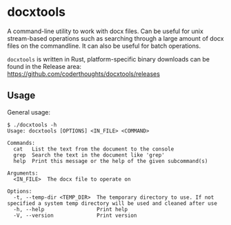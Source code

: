 # docxtools

A command-line utility to work with docx files. Can be useful for unix stream-based operations
such as searching through a large amount of docx files on the commandline. It can also be
useful for batch operations.

`docxtools` is written in Rust, platform-specific binary downloads can be found in the Release area: https://github.com/coderthoughts/docxtools/releases

## Usage

General usage:

```
$ ./docxtools -h
Usage: docxtools [OPTIONS] <IN_FILE> <COMMAND>

Commands:
  cat   List the text from the document to the console
  grep  Search the text in the document like 'grep'
  help  Print this message or the help of the given subcommand(s)

Arguments:
  <IN_FILE>  The docx file to operate on

Options:
  -t, --temp-dir <TEMP_DIR>  The temporary directory to use. If not specified a system temp directory will be used and cleaned after use
  -h, --help                 Print help
  -V, --version              Print version
  ```
